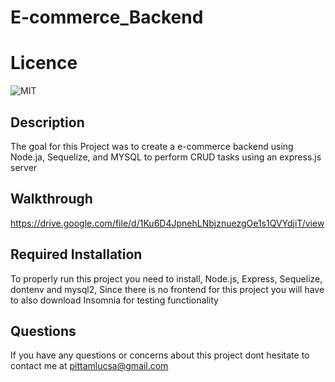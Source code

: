 # E-commerce_Backend
# Licence
![MIT](https://img.shields.io/badge/license-MIT-brightgreen)

## Description
 The goal for this Project was to create a e-commerce backend using Node.ja, Sequelize, and MYSQL to perform CRUD tasks using an express.js server
 
## Walkthrough
https://drive.google.com/file/d/1Ku6D4JpnehLNbjznuezgOe1s1QVYdjiT/view
## Required Installation
To properly run this project you need to install, Node.js, Express, Sequelize, dontenv and mysql2, Since there is no frontend for this project you will have to also download Insomnia for testing functionality

## Questions

If you have any questions or concerns about this project dont hesitate to contact me at pittamlucsa@gmail.com
